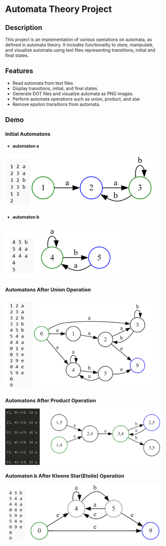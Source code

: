 # Automata Theory Project

## Description
This project is an implementation of various operations on automata, as defined in automata theory. It includes functionality to store, manipulate, and visualize automata using text files representing transitions, initial and final states.

## Features
- Read automata from text files.
- Display transitions, initial, and final states.
- Generate DOT files and visualize automata as PNG images.
- Perform automata operations such as union, product, and star.
- Remove epsilon transitions from automata.

## Demo

### Initial Automatons

- #### automaton a
![Initial Automaton](images/1.png)

- #### automaton b
![Initial Automaton](images/2.png)

### Automatons After Union Operation
![Automaton After Union](images/3.png)

### Automatons After Product Operation
![Automaton After Product](images/4.png)

### Automaton b After Kleene Star(Etoile) Operation
![Automaton After Product](images/5.png)
